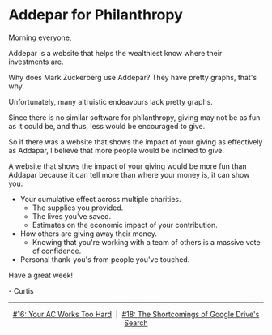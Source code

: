 # Addepar for Philanthropy

Morning everyone,

Addepar is a website that helps the wealthiest know where their investments are.

Why does Mark Zuckerberg use Addepar? They have pretty graphs, that's why.

Unfortunately, many altruistic endeavours lack pretty graphs.

Since there is no similar software for philanthropy, giving may not be as fun as it could be, and thus, less would be encouraged to give.

So if there was a website that shows the impact of your giving as effectively as Addapar, I believe that more people would be inclined to give.

A website that shows the impact of your giving would be more fun than Addapar because it can tell more than where your money is, it can show you:

- Your cumulative effect across multiple charities.
    - The supplies you provided.
    - The lives you've saved.
    - Estimates on the economic impact of your contribution.
- How others are giving away their money.
    - Knowing that you're working with a team of others is a massive vote of confidence.
- Personal thank-you's from people you've touched.

Have a great week!

\- Curtis

<!--START OF FOOTER-->
<hr style="margin-top:9px;height:1px;border: 0;background-image: linear-gradient(to right, rgba(0, 0, 0, 0.0), rgba(0, 0, 0, 0.5),rgba(0, 0, 0, 0.0));">
<!--START OF ISSUE NAVIGATION LINKS-->
<p align="center"><a href='016_your_ac_works_too_hard.md'>#16: Your AC Works Too Hard</a>&nbsp;&nbsp;|&nbsp;&nbsp;<a href='018_the_shortcomings_of_google_drives_search.md'>#18:  The Shortcomings of Google Drive's Search</a></p>
<!--START OF ISSUE NAVIGATION LINKS-->
<!--END OF FOOTER-->
